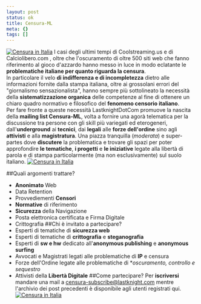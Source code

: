 ```yaml
--- 
layout: post
status: ok
title: Censura-ML
meta: {}
tags: []
---
```

[![Censura in Italia](http://www.lastknight.com/download/banner_censura.png)](http://www.lastknight.com/censura/)
I casi degli ultimi tempi di Coolstreaming.us e di Calciolibero.com , oltre che l'oscuramento di oltre 500 siti web che fanno riferimento al gioco d'azzardo hanno messo in luce in modo eclatante le **problematiche italiane per quanto riguarda la censura**.  
In particolare il velo **di indifferenza e di incompletezza** dietro alle informazioni fornite dalla stampa italiana, oltre ai grossolani errori del "giornalismo sensazionalista", hanno sempre più sottolineato la necessità della **sistematizzazione organica** delle competenze al fine di ottenere un chiaro quadro normativo e filosofico del **fenomeno censorio italiano**.  
Per fare fronte a queste necessità LastknightDotCom promuove la nascita della **mailing list Censura-ML**, volta a fornire una agorà telematica per la discussione tra persone con gli skill più variegati ed eterogeneri, dall'**underground** ai **tecnici**, dai **legali** alle **forze dell'ordine** sino agli **attivisti** e alla **magistratura**. Una piazza tranquilla (*moderata*) e super-partes dove **discutere** la problematica e trovare gli spazi per poter approfondire **le tematiche**, **i progetti** e **le iniziative** legate alla libertà di parola e di stampa particolarmente (ma non esclusivamente) sul suolo italiano.
[![Censura in Italia](http://www.lastknight.com/download/censura.png)](mailto:censura-subscribe@lastknight.com)

##Quali argomenti trattare?
* **Anonimato** Web
* Data Retention
* Provvediementi **Censori**
* **Normative** di riferimento
* **Sicurezza** della Navigazione
* Posta elettronica certificata e Firma Digitale
* Crittografia
##Chi è invitato a partecipare?
* Esperti di tematiche di **sicurezza web**
* Esperti di tematiche di **crittografia** e  **steganografia**
* Esperti di **sw e hw** dedicato all'**anonymous publishing** e **anonymous surfing**
* Avvocati e Magistrati legati alle problematiche di **IP** e censura
* Forze dell'Ordine legate alle problematiche di **oscuramento, controllo e sequestro*
* Attivisti della **Libertà Digitale**
##Come partecipare?
Per **iscriversi** mandare una mail a [censura-subscribe@lastknight.com](mailto:censura-subscribe@lastknight.com) mentre l'archivio dei post precedenti è disponibile agli utenti registrati qui.
[![Censura in Italia](http://www.lastknight.com/download/censura.png)](mailto:censura-subscribe@lastknight.com) 
